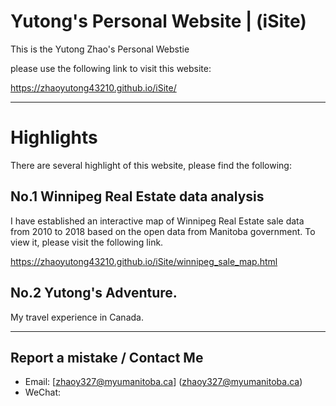 # Yutong's Personal Website | (iSite)

This is the Yutong Zhao's Personal Webstie

please use the following link to visit this website:

https://zhaoyutong43210.github.io/iSite/


---
# Highlights 

There are several highlight of this website, please find the following: 

## No.1 Winnipeg Real Estate data analysis

I have established an interactive map of Winnipeg Real Estate sale data from 2010 to 2018 based on the open data from Manitoba government. To view it, please visit the following link. 

https://zhaoyutong43210.github.io/iSite/winnipeg_sale_map.html


## No.2 Yutong's Adventure.

My travel experience in Canada.

---
## Report a mistake / Contact Me
 * Email: [zhaoy327@myumanitoba.ca] (zhaoy327@myumanitoba.ca)
 * WeChat: 
